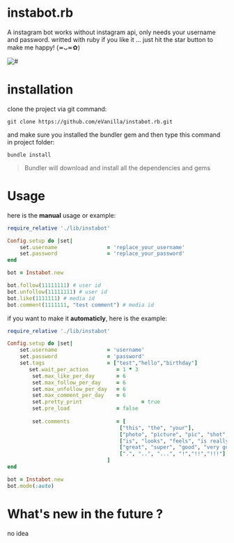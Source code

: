 # instabot.rb
A instagram bot works without instagram api, only needs your username and password. writted with ruby
if you like it ... just hit the star button to make me happy! (≖ᴗ≖✿)
 
![#](https://img.shields.io/badge/status-nearly%20complete-ff69b4.svg?style=for-the-badge)

# installation

clone the project via git command:
```
git clone https://github.com/eVanilla/instabot.rb.git
```

and make sure you installed the bundler gem and then type this command in project folder:
```
bundle install
```
> Bundler will download and install all the dependencies and gems

# Usage
here is the **manual** usage or example:

```ruby
require_relative './lib/instabot' 

Config.setup do |set|
    set.username                = 'replace_your_username'
    set.password                = 'replace_your_password'
end

bot = Instabot.new

bot.follow(11111111) # user id
bot.unfollow(11111111) # user id
bot.like(1111111) # media id
bot.comment(1111111, "test comment") # media id
```

if you want to make it **automaticly**, here is the example:

```ruby
require_relative './lib/instabot' 

Config.setup do |set|
    set.username                = 'username'
    set.password                = 'password'
    set.tags                    = ["test","hello","birthday"]
	   set.wait_per_action         = 1 * 3
	    set.max_like_per_day       = 6
	    set.max_follow_per_day     = 6
	    set.max_unfollow_per_day   = 6
	    set.max_comment_per_day    = 6
	    set.pretty_print 			       = true
	    set.pre_load               = false
 
    	set.comments               = [	
									["this", "the", "your"],
									["photo", "picture", "pic", "shot", "snapshot"],
									["is", "looks", "feels", "is really"],
									["great", "super", "good", "very good", "good","wow", "WOW", "cool", "GREAT","magnificent","magical", "very cool", "stylish", "beautiful","so beautiful", "so stylish","so professional","lovely", "so lovely","very lovely", "glorious","so glorious","very glorious", "adorable", "excellent","amazing"], 
									[".", "..", "...", "!","!!","!!!"]
								]
end

bot = Instabot.new
bot.mode(:auto)
```

# What's new in the future ?
no idea
